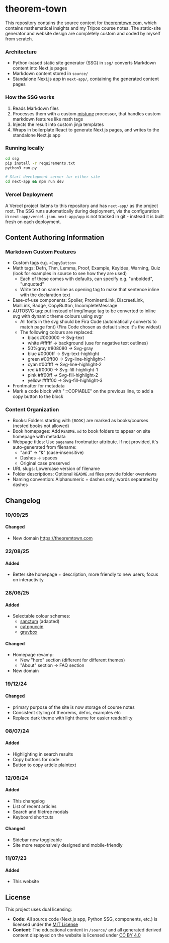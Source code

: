 # theorem-town

This repository contains the source content for [theoremtown.com](https://theoremtown.com), which contains mathematical insights and my Tripos course notes. The static-site generator and website design are completely custom and coded by myself from scratch.

### Architecture

- Python-based static site generator (SSG) in `ssg/` converts Markdown content into Next.js pages
- Markdown content stored in `source/`
- Standalone Next.js app in `next-app/`, containing the generated content pages

### How the SSG works

1. Reads Markdown files
2. Processes them with a custom [mistune](https://github.com/lepture/mistune) processor, that handles custom markdown features like math tags
3. Injects the result into custom jinja templates
4. Wraps in boilerplate React to generate Next.js pages, and writes to the standalone Next.js app

### Running locally

```bash
cd ssg
pip install -r requirements.txt
python3 run.py

# Start development server for either site
cd next-app && npm run dev
```


### Vercel Deployment

A Vercel project listens to this repository and has `next-app/` as the project root. The SSG runs automatically during deployment, via the configuration in `next-app/vercel.json`. `next-app/app` is not tracked in git - instead it is built fresh on each deployment.

## Content Authoring Information

### Markdown Custom Features

- Custom tags e.g. `<CopyButton>`
- Math tags: Defn, Thm, Lemma, Proof, Example, KeyIdea, Warning, Quiz (look for examples in source to see how they are used)
    - Each of these comes with defaults, can specify e.g. "unbolded", "unquoted"
    - Write text on same line as opening tag to make that sentence inline with the declaration text
- Ease-of-use components: Spoiler, ProminentLink, DiscreetLink, MailLink, Badge, CopyButton, IncompleteMessage
- AUTOSVG tag: put instead of img/Image tag to be converted to inline svg with dynamic theme colours using svgr
    - All fonts in the svg should be Fira Code (automatically converts to match page font) (Fira Code chosen as default since it's the widest)
    - The following colours are replaced:
        - black   #000000 -> Svg-text
        - white   #ffffff -> background (use for negative text outlines)
        - 50%gray #808080 -> Svg-gray
        - blue    #0000ff -> Svg-text-highlight
        - green   #00ff00 -> Svg-line-highlight-1
        - cyan    #00ffff -> Svg-line-highlight-2
        - red     #ff0000 -> Svg-fill-highlight-1
        - pink    #ff00ff -> Svg-fill-highlight-2
        - yellow  #ffff00 -> Svg-fill-highlight-3
- Frontmatter for metadata
- Mark a code block with ":::COPIABLE" on the previous line, to add a copy button to the block

### Content Organization

- Books: Folders starting with `[BOOK]` are marked as books/courses (nested books not allowed)
- Book homepages: Add `README.md` to book folders to appear on site homepage with metadata
- Webpage titles: Use `pagename` frontmatter attribute. If not provided, it's auto-generated from filename:
    - "and" → "&" (case-insensitive)  
    - Dashes → spaces
    - Original case preserved
- URL slugs: Lowercase version of filename
- Folder descriptions: Optional `README.md` files provide folder overviews
- Naming convention: Alphanumeric + dashes only, words separated by dashes

## Changelog

### 10/09/25

#### Changed

- New domain https://theoremtown.com

### 22/08/25

#### Added

- Better site homepage + description, more friendly to new users; focus on interactivity

### 28/06/25

#### Added

- Selectable colour schemes:
  - [sanctum](https://github.com/jdanielmourao/obsidian-sanctum/tree/main) (adapted)
  - [catppuccin](https://catppuccin.com/palette/)
  - [gruvbox](https://github.com/morhetz/gruvbox?tab=readme-ov-file#palette)

#### Changed

- Homepage revamp:
  - New "hero" section (different for different themes)
  - "About" section -> FAQ section
- New domain

### 19/12/24

#### Changed

- primary purpose of the site is now storage of course notes
- Consistent styling of theorems, defns, examples etc
- Replace dark theme with light theme for easier readability

### 08/07/24

#### Added

- Highlighting in search results
- Copy buttons for code
- Button to copy article plaintext

### 12/06/24

#### Added

- This changelog
- List of recent articles
- Search and filetree modals
- Keyboard shortcuts

#### Changed

- Sidebar now toggleable
- Site more responsively designed and mobile-friendly

### 11/07/23

#### Added

- This website

## License

This project uses dual licensing:

- **Code**: All source code (Next.js app, Python SSG, components, etc.) is licensed under the [MIT License](LICENSE)
- **Content**: The educational content in `/source/` and all generated derived content displayed on the website is licensed under [CC BY 4.0](LICENSE-CONTENT)
